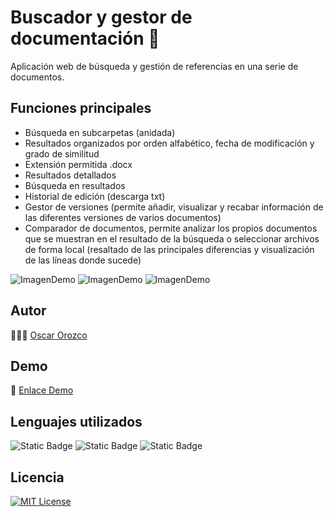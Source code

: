 # Buscador y gestor de documentación 📃
Aplicación web de búsqueda y gestión de referencias en una serie de documentos.

## Funciones principales 
- Búsqueda en subcarpetas (anidada)
- Resultados organizados por orden alfabético, fecha de modificación y grado de similitud
- Extensión permitida .docx
- Resultados detallados
- Búsqueda en resultados
- Historial de edición (descarga txt)
- Gestor de versiones (permite añadir, visualizar y recabar información de las diferentes versiones de varios documentos)
- Comparador de documentos, permite analizar los propios documentos que se muestran en el resultado de la búsqueda o seleccionar archivos de forma local (resaltado de las principales diferencias y visualización de las líneas donde sucede)

![ImagenDemo](https://buscadordocumentacion.netlify.app/img_demo/demo_1.png)
![ImagenDemo](https://buscadordocumentacion.netlify.app/img_demo/demo_2.png)
![ImagenDemo](https://buscadordocumentacion.netlify.app/img_demo/demo_3.png)

## Autor
🙋🏻‍♂️ [Oscar Orozco](https://github.com/oscaarorozco)

## Demo
🔗 [Enlace Demo](https://buscadordocumentacion.netlify.app/index.html)

## Lenguajes utilizados

![Static Badge](https://img.shields.io/badge/Javascript-yellow?style=flat)
![Static Badge](https://img.shields.io/badge/HTML-orange?style=flat)
![Static Badge](https://img.shields.io/badge/CSS-blue?style=flat)


## Licencia
[![MIT License](https://img.shields.io/badge/License-MIT-green.svg)](https://choosealicense.com/licenses/mit/)


